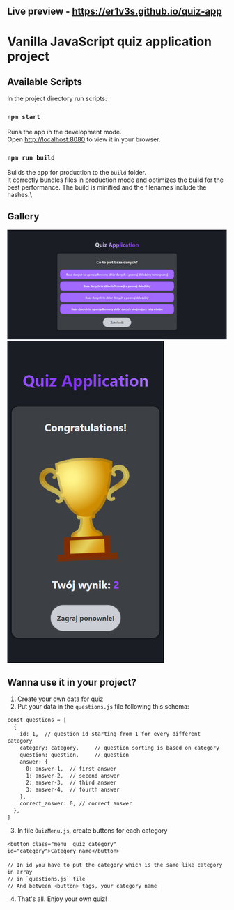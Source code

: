 ## Live preview - **https://er1v3s.github.io/quiz-app**

# Vanilla JavaScript quiz application project

## Available Scripts

In the project directory run scripts:

### `npm start`

Runs the app in the development mode.\
Open [http://localhost:8080](http://localhost:8080) to view it in your browser.

### `npm run build`

Builds the app for production to the `build` folder.\
It correctly bundles files in production mode and optimizes the build for the best performance.
The build is minified and the filenames include the hashes.\

## Gallery

![preview (you should see a picture here](./public/assets/../project_presentation/pc.png "This is preview of program in full hd size.")
![preview (you should see a picture here).](./public/assets/../project_presentation/mobile.png "This is preview of program in mobile size.")

## Wanna use it in your project?

1. Create your own data for quiz
2. Put your data in the `questions.js` file following this schema:

```
const questions = [
  {
    id: 1,  // question id starting from 1 for every different category
    category: category,     // question sorting is based on category
    question: question,     // question
    answer: {
      0: answer-1,  // first answer
      1: answer-2,  // second answer
      2: answer-3,  // third answer
      3: answer-4,  // fourth answer
    },
    correct_answer: 0, // correct answer
  },
]
```

3. In file `QuizMenu.js`, create buttons for each category

```
<button class="menu__quiz_category" id="category">Category_name</button>

// In id you have to put the category which is the same like category in array
// in `questions.js` file
// And between <button> tags, your category name
```

4. That's all. Enjoy your own quiz!

